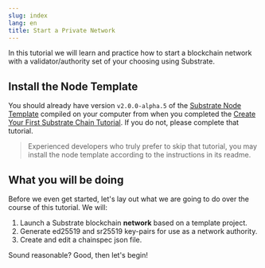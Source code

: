 ```yaml
---
slug: index
lang: en
title: Start a Private Network
---
```


In this tutorial we will learn and practice how to start a blockchain network with a validator/authority set of your choosing using Substrate.

## Install the Node Template

You should already have version `v2.0.0-alpha.5` of the [Substrate Node
Template](https://github.com/substrate-developer-hub/substrate-node-template) compiled on your
computer from when you completed the [Create Your First Substrate Chain
Tutorial](/tutorials/create-your-first-substrate-chain/v2.0.0-alpha.5). If you do not, please complete that
tutorial.

> Experienced developers who truly prefer to skip that tutorial, you may install the node template according to the instructions in its readme.

## What you will be doing

Before we even get started, let's lay out what we are going to do over the course of this tutorial.
We will:

1. Launch a Substrate blockchain **network** based on a template project.
3. Generate ed25519 and sr25519 key-pairs for use as a network authority.
4. Create and edit a chainspec json file.

Sound reasonable? Good, then let's begin!

